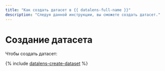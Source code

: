 ```yaml
---
title: "Как создать датасет в {{ datalens-full-name }}"
description: "Следуя данной инструкции, вы сможете создать датасет." 
---
```


# Создание датасета

Чтобы создать датасет:

{% include [datalens-create-dataset](../../../_includes/datalens/operations/datalens-create-dataset.md) %}
